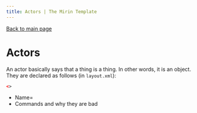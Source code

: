 ```yaml
---
title: Actors | The Mirin Template
---
```

[Back to main page](..)
# Actors
An actor basically says that a thing is a thing. In other words, it is an object. 
They are declared as follows (in `layout.xml`):
```xml
<>
```

* Name=
* Commands and why they are bad
